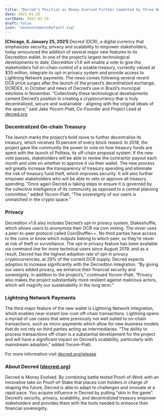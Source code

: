 ```yaml
---
title: "Decred’s Position as Money Evolved Further Cemented by Three New Features"
date: 2021-01-25
sortDate: 2021-01-25
draft: false
icon: "announcementsDefault.svg"
---
```


**[Chicago, IL January 25, 2021]**  Decred (DCR), a digital currency that
emphasizes security, privacy and scalability to empower stakeholders, today
announced the addition of several major new features to its Decrediton wallet.
In one of the project’s largest technological developments to date, Decrediton
v1.6 will enable a vote to give the stakeholders full on-chain control of a
sizable treasury, currently valued at $35 million, integrate its opt-in privacy
system and provide access to Lightning Network payments. The news comes
following several recent DCR price surges after the launch of the project’s
decentralized exchange, DCRDEX, in October and news of Decred’s use in Brazil’s
municipal elections in November. “Collectively these technological developments
cement Decred’s position in creating a cryptocurrency that is truly
decentralized, secure and sustainable - aligning with the original ideals of the
space,” said Jake Yocom-Piatt, Co-Founder and Project Lead at
[decred.org](https://decred.org).

### Decentralized On-chain Treasury

The launch marks the project’s bold move to further decentralize its treasury,
which receives 10 percent of every block reward. In 2018, the project gave the
community the power to vote on how treasury funds are spent with the launch of
Politeia, its off-chain proposal system. If the new vote passes, stakeholders
will be able to review the contractor payout each month and vote on whether to
approve it via their wallet. The new process will greatly increase the
transparency of treasury spending and eliminate the risk of treasury fund theft,
which improves security. It will also further empower stakeholders who will be
able to veto or approve all treasury spending. “Once again Decred is taking
steps to ensure it is governed by the collective intelligence of its community
as opposed to a central planning committee,” added Yocom-Piatt. “The sovereignty
of our users is unmatched in the crypto space.”

### Privacy

Decrediton v1.6 also includes Decred’s opt-in privacy system, Stakeshuffle,
which allows users to anonymize their DCR via coin mixing. The mixer uses a
peer-to-peer protocol called CoinShuffle++. No third parties have access to the
coins or know which outputs belong to which peer, so they’re never at risk of
theft or surveillance. The opt-in privacy feature has been available via command
line for more technical users since August 2019, and as a result, Decred has the
highest adoption rate of opt-in privacy cryptocurrencies, at 29% of the current
DCR supply. Decred expects adoption to increase significantly with the
Decrediton integration. “By giving our users added privacy, we enhance their
financial security and sovereignty, in addition to the project’s,” continued
Yocom-Piatt. “Privacy also makes the project substantially more resilient
against malicious actors, which will magnify our sustainability in the long
term.”

### Lightning Network Payments

The third major feature of the new wallet is Lightning Network integration,
which enables near-instant low-cost off-chain transactions. Lightning opens a
myriad of use cases that were previously not well suited to on-chain
transactions, such as micro-payments which allow for new business models that do
not rely on third parties acting as intermediaries. “The ability to process
transactions off-chain is a substantial development for the project and will
have a significant impact on Decred’s scalability, particularly with mainstream
adoption,” added Yocom-Piatt.

For more information visit [decred.org/release](https://decred.org/release)

### About Decred ([decred.org](https://decred.org))

Decred is Money Evolved. By combining battle tested Proof-of-Work with an
innovative take on Proof-of-Stake that places coin holders in charge of shaping
the future, Decred is able to adapt to challenges and innovate at a rapid pace.
You acquire influence in Decred by putting “skin in the game”. Decred’s
security, privacy, scalability, and decentralized treasury empower stakeholders
and provides them with the tools needed to enhance their financial sovereignty.
